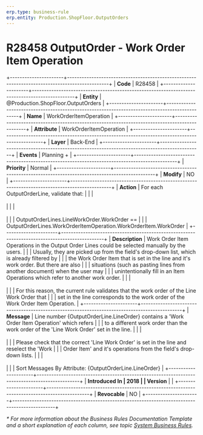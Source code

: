 ```yaml
---
erp.type: business-rule
erp.entity: Production.ShopFloor.OutputOrders
---
```


# R28458 OutputOrder - Work Order Item Operation
+----------------------+-----------------------------------------------------------------------------------------------+
| **Code**             | R28458                                                                                        |
+----------------------+-----------------------------------------------------------------------------------------------+
| **Entity**           | @Production.ShopFloor.OutputOrders                                                            |
+----------------------+-----------------------------------------------------------------------------------------------+
| **Name**             | WorkOrderItemOperation                                                                        |
+----------------------+-----------------------------------------------------------------------------------------------+
| **Attribute**        | WorkOrderItemOperation                                                                        |
+----------------------+-----------------------------------------------------------------------------------------------+
| **Layer**            | Back-End                                                                                      |
+----------------------+-----------------------------------------------------------------------------------------------+
| **Events**           | Planning +                                                                                    |
+----------------------+-----------------------------------------------------------------------------------------------+
| **Priority**         | Normal                                                                                        |
+----------------------+-----------------------------------------------------------------------------------------------+
| **Modify**           | NO                                                                                            |
+----------------------+-----------------------------------------------------------------------------------------------+
| **Action**           | For each OutputOrderLine, validate that:                                                      |
|                      | <br/><br/>                                                                                    |
|                      | <br/><br/>                                                                                    |
|                      | OutputOrderLines.LineWorkOrder.WorkOrder ==                                                   |
|                      | OutputOrderLines.WorkOrderItemOperation.WorkOrderItem.WorkOrder                               |
+----------------------+-----------------------------------------------------------------------------------------------+
| **Description**      | Work Order Item Operations in the Output Order Lines could be selected manually by the users. |
|                      | Usually, they are picked up from the field\'s drop-down list, which is already filtered by    |
|                      | the Work Order Item that is set in the line and it\'s work order. But there are also          |
|                      | situations (such as pasting lines from another document) when the user may                    |
|                      | unintentionally fill in an Item Operations which refer to another work order.                 |
|                      | <br/><br/>                                                                                    |
|                      | For this reason, the current rule validates that the work order of the Line Work Order that   |
|                      | set in the line corresponds to the work order of the Work Order Item Operation.               |
+----------------------+-----------------------------------------------------------------------------------------------+
| **Message**          | Line number {OutputOrderLine.LineOrder} contains a \'Work Order Item Operation\' which refers |
|                      | to a different work order than the work order of the \'Line Work Order\' set in the line.     |
|                      | <br/><br/>                                                                                    |
|                      | Please check that the correct \'Line Work Order\' is set in the line and reselect the \'Work  |
|                      | Order Item\' and it\'s operations from the field\'s drop-down lists.                          |
|                      | <br/><br/>                                                                                    |
|                      | Sort Messages By Attribute: {OutputOrderLine.LineOrder}                                       |
+----------------------+-----------------------------------------------------------------------------------------------+
| **Introduced In      | 2018                                                                                          |
| Version**            |                                                                                               |
+----------------------+-----------------------------------------------------------------------------------------------+
| **Revocable**        | NO                                                                                            |
+----------------------+-----------------------------------------------------------------------------------------------+

*\* For more information about the Business Rules Documentation Template and a short explanation of each column, see
topic [System Business Rules](../templates/template-description-system-business-rules.md).*
